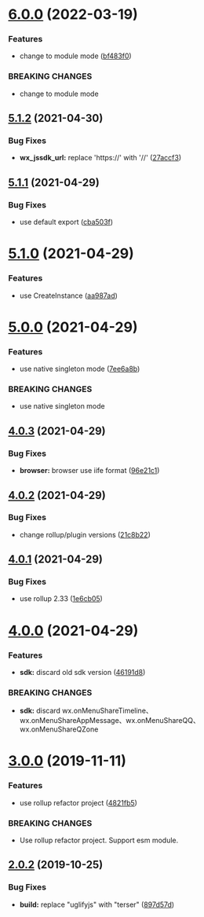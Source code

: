 # [6.0.0](https://github.com/cycjimmy/weixin-share/compare/v5.1.2...v6.0.0) (2022-03-19)


### Features

* change to module mode ([bf483f0](https://github.com/cycjimmy/weixin-share/commit/bf483f0bef1124f02a3c32a9ffe0918d440fe7b7))


### BREAKING CHANGES

* change to module mode

## [5.1.2](https://github.com/cycjimmy/weixin-share/compare/v5.1.1...v5.1.2) (2021-04-30)


### Bug Fixes

* **wx_jssdk_url:** replace 'https://' with '//' ([27accf3](https://github.com/cycjimmy/weixin-share/commit/27accf3690173ce37e321d2c20a46453d81a0fa8))

## [5.1.1](https://github.com/cycjimmy/weixin-share/compare/v5.1.0...v5.1.1) (2021-04-29)


### Bug Fixes

* use default export ([cba503f](https://github.com/cycjimmy/weixin-share/commit/cba503fcd895b5a5873586d40f08dbed342b8e9a))

# [5.1.0](https://github.com/cycjimmy/weixin-share/compare/v5.0.0...v5.1.0) (2021-04-29)


### Features

* use CreateInstance ([aa987ad](https://github.com/cycjimmy/weixin-share/commit/aa987adf1d5074e6311ef56994354b61b37c3c8c))

# [5.0.0](https://github.com/cycjimmy/weixin-share/compare/v4.0.3...v5.0.0) (2021-04-29)


### Features

* use native singleton mode ([7ee6a8b](https://github.com/cycjimmy/weixin-share/commit/7ee6a8b38c464f832b136244a9874119ce2751e7))


### BREAKING CHANGES

* use native singleton mode

## [4.0.3](https://github.com/cycjimmy/weixin-share/compare/v4.0.2...v4.0.3) (2021-04-29)


### Bug Fixes

* **browser:** browser use iife format ([96e21c1](https://github.com/cycjimmy/weixin-share/commit/96e21c118f88650ce56b13e7fbc8c5e88ea22e9c))

## [4.0.2](https://github.com/cycjimmy/weixin-share/compare/v4.0.1...v4.0.2) (2021-04-29)


### Bug Fixes

* change rollup/plugin versions ([21c8b22](https://github.com/cycjimmy/weixin-share/commit/21c8b22527c6e953b400ec926a4e60aa47fbb238))

## [4.0.1](https://github.com/cycjimmy/weixin-share/compare/v4.0.0...v4.0.1) (2021-04-29)


### Bug Fixes

* use rollup 2.33 ([1e6cb05](https://github.com/cycjimmy/weixin-share/commit/1e6cb057d7fc9491a40d3202ea126b7cd441f21c))

# [4.0.0](https://github.com/cycjimmy/weixin-share/compare/v3.0.0...v4.0.0) (2021-04-29)


### Features

* **sdk:** discard old sdk version ([46191d8](https://github.com/cycjimmy/weixin-share/commit/46191d8252ef122d8a24089db98969d3b7c70a19))


### BREAKING CHANGES

* **sdk:** discard
wx.onMenuShareTimeline、wx.onMenuShareAppMessage、wx.onMenuShareQQ、wx.onMenuShareQZone

# [3.0.0](https://github.com/cycjimmy/weixin-share/compare/v2.0.2...v3.0.0) (2019-11-11)


### Features

* use rollup refactor project ([4821fb5](https://github.com/cycjimmy/weixin-share/commit/4821fb50416762020828e68f6b21ad1a190b488c))


### BREAKING CHANGES

* Use rollup refactor project. Support esm module.

## [2.0.2](https://github.com/cycjimmy/weixin-share/compare/v2.0.1...v2.0.2) (2019-10-25)


### Bug Fixes

* **build:** replace "uglifyjs" with "terser" ([897d57d](https://github.com/cycjimmy/weixin-share/commit/897d57d5ecc591be94540d64fba74f9f81324d62))

